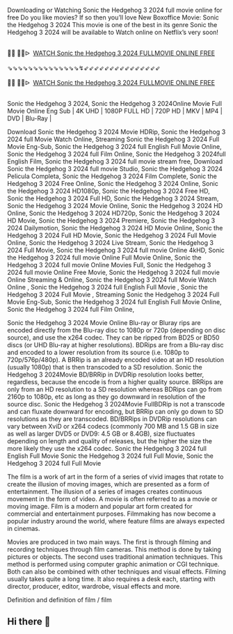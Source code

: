 Downloading or Watching Sonic the Hedgehog 3 2024 full movie online for free Do you like movies? If so then you’ll love New Boxoffice Movie: Sonic the Hedgehog 3 2024 This movie is one of the best in its genre Sonic the Hedgehog 3 2024 will be available to Watch online on Netflix’s very soon!

<div><br /></div><div>🔴🔴 🔴🔴ᐅ&nbsp;&nbsp;<a href="https://t.co/eOwaGhyo9B">WATCH Sonic the Hedgehog 3 2024 FULLMOVIE ONLINE FREE</a></div><div><br /></div><div><div>⇘⇘⇘⇘⇘⇘⇘⇘⇘⇘⇘⇘⇘⇘↯⇙⇙⇙⇙⇙⇙⇙⇙⇙⇙⇙⇙⇙⇙⇙</div></div><div><br /></div><div><div><div>🔴🔴 🔴🔴ᐅ&nbsp;&nbsp;<a href="https://t.co/YITyylWZn9">WATCH Sonic the Hedgehog 3 2024 FULLMOVIE ONLINE FREE</a></div></div></div><div><br /></div>



Sonic the Hedgehog 3 2024, Sonic the Hedgehog 3 2024Online Movie Full Movie Online Eng Sub
| 4K UHD | 1080P FULL HD | 720P HD | MKV | MP4 | DVD | Blu-Ray |

Download Sonic the Hedgehog 3 2024 Movie HDRip,
Sonic the Hedgehog 3 2024 full Movie Watch Online,
Streaming Sonic the Hedgehog 3 2024 Full Movie Eng-Sub,
Sonic the Hedgehog 3 2024 full English Full Movie Online,
Sonic the Hedgehog 3 2024 full Film Online,
Sonic the Hedgehog 3 2024full English Film,
Sonic the Hedgehog 3 2024 full movie stream free,
Download Sonic the Hedgehog 3 2024 full movie Studio,
Sonic the Hedgehog 3 2024 Pelicula Completa,
Sonic the Hedgehog 3 2024 Film Complete,
Sonic the Hedgehog 3 2024 Free Online,
Sonic the Hedgehog 3 2024 Online,
Sonic the Hedgehog 3 2024 HD1080p,
Sonic the Hedgehog 3 2024 Free HD,
Sonic the Hedgehog 3 2024 Full HD,
Sonic the Hedgehog 3 2024 Stream,
Sonic the Hedgehog 3 2024 Movie Online,
Sonic the Hedgehog 3 2024 HD Online,
Sonic the Hedgehog 3 2024 HD720p,
Sonic the Hedgehog 3 2024 HD Movie,
Sonic the Hedgehog 3 2024 Premiere,
Sonic the Hedgehog 3 2024 Dailymotion,
Sonic the Hedgehog 3 2024 HD Movie Online,
Sonic the Hedgehog 3 2024 Full HD Movie,
Sonic the Hedgehog 3 2024 Full Movie Online,
Sonic the Hedgehog 3 2024 Live Stream,
Sonic the Hedgehog 3 2024 Full Movie,
Sonic the Hedgehog 3 2024 full movie Online 4kHD,
Sonic the Hedgehog 3 2024 full movie Online Full Movie Online,
Sonic the Hedgehog 3 2024 full movie Online Movies Full,
Sonic the Hedgehog 3 2024 full movie Online Free Movie,
Sonic the Hedgehog 3 2024 full movie Online Streaming & Online,
Sonic the Hedgehog 3 2024 full Movie Watch Online ,
Sonic the Hedgehog 3 2024 full English Full Movie ,
Sonic the Hedgehog 3 2024 Full Movie ,
Streaming Sonic the Hedgehog 3 2024 Full Movie Eng-Sub,
Sonic the Hedgehog 3 2024 full English Full Movie Online,
Sonic the Hedgehog 3 2024 full Film Online,


Sonic the Hedgehog 3 2024 Movie Online Blu-ray or Bluray rips are encoded directly from the Blu-ray disc to 1080p or 720p (depending on disc source), and use the x264 codec. They can be ripped from BD25 or BD50 discs (or UHD Blu-ray at higher resolutions). BDRips are from a Blu-ray disc and encoded to a lower resolution from its source (i.e. 1080p to 720p/576p/480p). A BRRip is an already encoded video at an HD resolution (usually 1080p) that is then transcoded to a SD resolution. Sonic the Hedgehog 3 2024Movie BD/BRRip in DVDRip resolution looks better, regardless, because the encode is from a higher quality source. BRRips are only from an HD resolution to a SD resolution whereas BDRips can go from 2160p to 1080p, etc as long as they go downward in resolution of the source disc. Sonic the Hedgehog 3 2024Movie FullBDRip is not a transcode and can fluxate downward for encoding, but BRRip can only go down to SD resolutions as they are transcoded. BD/BRRips in DVDRip resolutions can vary between XviD or x264 codecs (commonly 700 MB and 1.5 GB in size as well as larger DVD5 or DVD9: 4.5 GB or 8.4GB), size fluctuates depending on length and quality of releases, but the higher the size the more likely they use the x264 codec. 
Sonic the Hedgehog 3 2024 full English Full Movie Sonic the Hedgehog 3 2024 full Full Movie, Sonic the Hedgehog 3 2024 full Full Movie 

The film is a work of art in the form of a series of vivid images that rotate to create the illusion of moving images, which are presented as a form of entertainment. The illusion of a series of images creates continuous movement in the form of video. A movie is often referred to as a movie or moving image. Film is a modern and popular art form created for commercial and entertainment purposes. Filmmaking has now become a popular industry around the world, where feature films are always expected in cinemas.

Movies are produced in two main ways. The first is through filming and recording techniques through film cameras. This method is done by taking pictures or objects. The second uses traditional animation techniques. This method is performed using computer graphic animation or CGI technique. Both can also be combined with other techniques and visual effects. Filming usually takes quite a long time. It also requires a desk each, starting with director, producer, editor, wardrobe, visual effects and more.

Definition and definition of film / film
## Hi there 👋

<!--

**Here are some ideas to get you started:**

🙋‍♀️ A short introduction - what is your organization all about?
🌈 Contribution guidelines - how can the community get involved?
👩‍💻 Useful resources - where can the community find your docs? Is there anything else the community should know?
🍿 Fun facts - what does your team eat for breakfast?
🧙 Remember, you can do mighty things with the power of [Markdown](https://docs.github.com/github/writing-on-github/getting-started-with-writing-and-formatting-on-github/basic-writing-and-formatting-syntax)
-->
